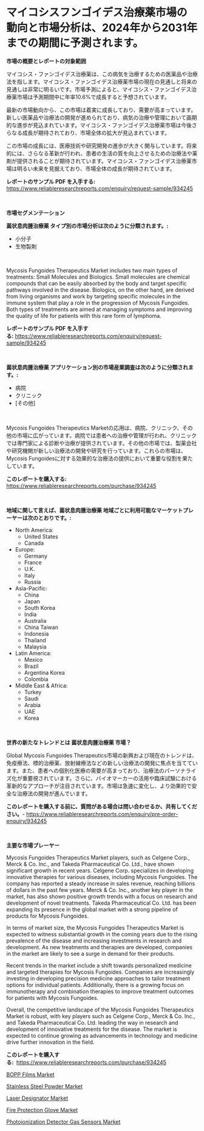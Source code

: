 <p><h1>マイコシスフンゴイデス治療薬市場の動向と市場分析は、2024年から2031年までの期間に予測されます。</h1></p><p><strong>市場の概要とレポートの対象範囲</strong></p>
<p><p>マイコシス・ファンゴイデス治療薬は、この病気を治療するための医薬品や治療法を指します。マイコシス・ファンゴイデス治療薬市場の現在の見通しと将来の見通しは非常に明るいです。市場予測によると、マイコシス・ファンゴイデス治療薬市場は予測期間中に年率10.6%で成長すると予想されています。</p><p>最新の市場動向から、この市場は着実に成長しており、需要が高まっています。新しい医薬品や治療法の開発が進められており、病気の治療や管理において画期的な進歩が見込まれています。マイコシス・ファンゴイデス治療薬市場は今後さらなる成長が期待されており、市場全体の拡大が見込まれています。</p><p>この市場の成長には、医療技術や研究開発の進歩が大きく関与しています。将来的には、さらなる革新が行われ、患者の生活の質を向上させるための治療法や薬剤が提供されることが期待されています。マイコシス・ファンゴイデス治療薬市場は明るい未来を見据えており、市場全体の成長が期待されています。</p></p>
<p><strong>レポートのサンプル PDF を入手する:</strong> <a href="https://www.reliableresearchreports.com/enquiry/request-sample/934245">https://www.reliableresearchreports.com/enquiry/request-sample/934245</a></p>
<p>&nbsp;</p>
<p><strong>市場セグメンテーション</strong></p>
<p><strong>菌状息肉腫治療薬 タイプ別の市場分析は次のように分類されます。:</strong></p>
<p><ul><li>小分子</li><li>生物製剤</li></ul></p>
<p>&nbsp;</p>
<p><p>Mycosis Fungoides Therapeutics Market includes two main types of treatments: Small Molecules and Biologics. Small molecules are chemical compounds that can be easily absorbed by the body and target specific pathways involved in the disease. Biologics, on the other hand, are derived from living organisms and work by targeting specific molecules in the immune system that play a role in the progression of Mycosis Fungoides. Both types of treatments are aimed at managing symptoms and improving the quality of life for patients with this rare form of lymphoma.</p></p>
<p><strong>レポートのサンプル PDF を入手する:</strong>&nbsp;<a href="https://www.reliableresearchreports.com/enquiry/request-sample/934245">https://www.reliableresearchreports.com/enquiry/request-sample/934245</a></p>
<p>&nbsp;</p>
<p><strong> 菌状息肉腫治療薬 アプリケーション別の市場産業調査は次のように分類されます。:</strong></p>
<p><ul><li>病院</li><li>クリニック</li><li>[その他]</li></ul></p>
<p>&nbsp;</p>
<p><p>Mycosis Fungoides Therapeutics Marketの応用は、病院、クリニック、その他の市場に広がっています。病院では患者への治療や管理が行われ、クリニックでは専門家による診断や治療が提供されています。その他の市場では、製薬会社や研究機関が新しい治療法の開発や研究を行っています。これらの市場は、Mycosis Fungoidesに対する効果的な治療法の提供において重要な役割を果たしています。</p></p>
<p><strong>このレポートを購入する:</strong>&nbsp; <a href="https://www.reliableresearchreports.com/purchase/934245">https://www.reliableresearchreports.com/purchase/934245</a></p>
<p>&nbsp;</p>
<p><strong>地域に関して言えば、菌状息肉腫治療薬 地域ごとに利用可能なマーケットプレーヤーは次のとおりです。:</strong></p>
<p><ul>
    <li>
        North America:
        <ul>
            <li>United States</li>
            <li>Canada</li>
        </ul>
    </li>
    <li>
        Europe:
        <ul>
            <li>Germany</li>
            <li>France</li>
            <li>U.K.</li>
            <li>Italy</li>
            <li>Russia</li>
        </ul>
    </li>
    <li>
        Asia-Pacific:
        <ul>
            <li>China</li>
            <li>Japan</li>
            <li>South Korea</li>
            <li>India</li>
            <li>Australia</li>
            <li>China Taiwan</li>
            <li>Indonesia</li>
            <li>Thailand</li>
            <li>Malaysia</li>
        </ul>
    </li>
    <li>
        Latin America:
        <ul>
            <li>Mexico</li>
            <li>Brazil</li>
            <li>Argentina Korea</li>
            <li>Colombia</li>
        </ul>
    </li>
    <li>
        Middle East & Africa:
        <ul>
            <li>Turkey</li>
            <li>Saudi</li>
            <li>Arabia</li>
            <li>UAE</li>
            <li>Korea</li>
        </ul>
    </li>
    </ul></p>
<p>&nbsp;</p>
<p><strong>世界の新たなトレンドとは 菌状息肉腫治療薬 市場？</strong></p>
<p><p>Global Mycosis Fungoides Therapeutics市場の新興および現在のトレンドは、免疫療法、標的治療薬、放射線療法などの新しい治療法の開発に焦点を当てています。また、患者への個別化医療の需要が高まっており、治療法のパーソナライズ化が重要視されています。さらに、バイオマーカーの活用や臨床試験における革新的なアプローチが注目されています。市場は急速に変化し、より効果的で安全な治療法の開発が進んでいます。</p></p>
<p><strong>このレポートを購入する前に、質問がある場合は問い合わせるか、共有してください。</strong>- <a href="https://www.reliableresearchreports.com/enquiry/pre-order-enquiry/934245">https://www.reliableresearchreports.com/enquiry/pre-order-enquiry/934245</a></p>
<p>&nbsp;</p>
<p><strong>主要な市場プレーヤー</strong></p>
<p><p>Mycosis Fungoides Therapeutics Market players, such as Celgene Corp., Merck & Co. Inc., and Takeda Pharmaceutical Co. Ltd., have shown significant growth in recent years. Celgene Corp. specializes in developing innovative therapies for various diseases, including Mycosis Fungoides. The company has reported a steady increase in sales revenue, reaching billions of dollars in the past few years. Merck & Co. Inc., another key player in the market, has also shown positive growth trends with a focus on research and development of novel treatments. Takeda Pharmaceutical Co. Ltd. has been expanding its presence in the global market with a strong pipeline of products for Mycosis Fungoides.</p><p>In terms of market size, the Mycosis Fungoides Therapeutics Market is expected to witness substantial growth in the coming years due to the rising prevalence of the disease and increasing investments in research and development. As new treatments and therapies are developed, companies in the market are likely to see a surge in demand for their products.</p><p>Recent trends in the market include a shift towards personalized medicine and targeted therapies for Mycosis Fungoides. Companies are increasingly investing in developing precision medicine approaches to tailor treatment options for individual patients. Additionally, there is a growing focus on immunotherapy and combination therapies to improve treatment outcomes for patients with Mycosis Fungoides.</p><p>Overall, the competitive landscape of the Mycosis Fungoides Therapeutics Market is robust, with key players such as Celgene Corp., Merck & Co. Inc., and Takeda Pharmaceutical Co. Ltd. leading the way in research and development of innovative treatments for the disease. The market is expected to continue growing as advancements in technology and medicine drive further innovation in the field.</p></p>
<p><strong>このレポートを購入する:</strong>&nbsp;&nbsp;<a href="https://www.reliableresearchreports.com/purchase/934245">https://www.reliableresearchreports.com/purchase/934245</a></p>
<p><p><a href="https://view.publitas.com/reportprime-1/bopp-films-market-size-growing-and-forecasted-for-period-from-2024-2031-and-provides-complete-market-analysis-of-this-market/">BOPP Films Market</a></p><p><a href="https://view.publitas.com/reportprime-1/stainless-steel-powder-market-provides-detailed-segmentation-of-this-market-based-on-type-application-and-region-and-forecast-for-the-period-from-2024-2031/">Stainless Steel Powder Market</a></p><p><a href="https://three-jumbo-f6d.notion.site/Laser-Designator-Market-Research-Report-Provides-Critical-Insights-that-can-help-Shape-Business-Deve-18d2f3b343004616b2dba767aa07f929">Laser Designator Market</a></p><p><a href="https://github.com/bmorecock/Market-Research-Report-List-2/blob/main/fire-protection-glove-market.md">Fire Protection Glove Market</a></p><p><a href="https://github.com/jsmusil/Market-Research-Report-List-2/blob/main/photoionization-detector-gas-sensors-market.md">Photoionization Detector Gas Sensors Market</a></p></p>